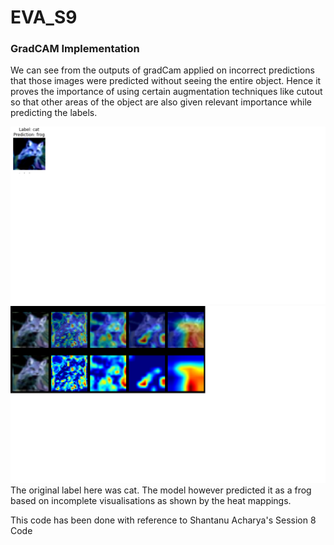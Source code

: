 # EVA_S9
### GradCAM Implementation

We can see from the outputs of gradCam applied on incorrect predictions that those 
images were predicted without seeing the entire object. Hence it proves the importance of using certain 
augmentation techniques like cutout so that other areas of the object are also given relevant importance
while predicting the labels. 


![GitHub Logo](/predicted.png) ![GitHub Logo](/gradCAM_cat.png)
The original label here was cat.
The model however predicted it as a frog based on incomplete visualisations as shown by the heat mappings.

This code has been done with reference to Shantanu Acharya's Session 8 Code
